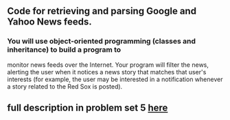 ## Code for retrieving and parsing Google and Yahoo News feeds. 

### You will use object-oriented programming (classes and inheritance) to build a program to
monitor news feeds over the Internet. Your program will filter the news, alerting the user when it
notices a news story that matches that user's interests (for example, the user may be interested
in a notification whenever a story related to the Red Sox is posted).

## full description in problem set 5 [here](https://ocw.mit.edu/courses/6-0001-introduction-to-computer-science-and-programming-in-python-fall-2016/pages/assignments/)


